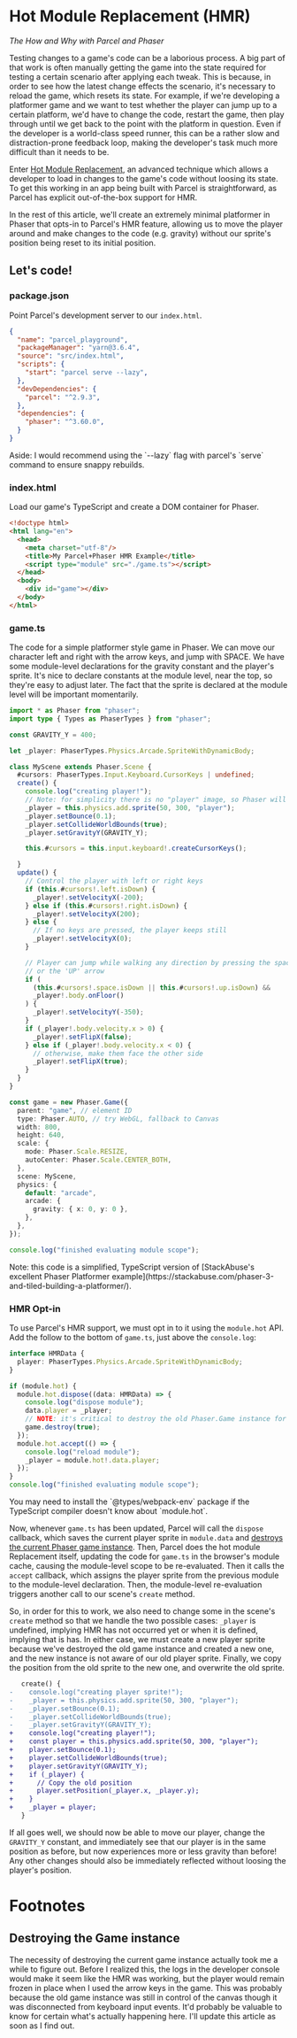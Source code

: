 # Hot Module Replacement (HMR)

_The How and Why with Parcel and Phaser_

Testing changes to a game's code can be a laborious process. A big part of that work is often manually getting the game into the state required for testing a certain scenario after applying each tweak. This is because, in order to see how the latest change effects the scenario, it's necessary to reload the game, which resets its state. For example, if we're developing a platformer game and we want to test whether the player can jump up to a certain platform, we'd have to change the code, restart the game, then play through until we get back to the point with the platform in question. Even if the developer is a world-class speed runner, this can be a rather slow and distraction-prone feedback loop, making the developer's task much more difficult than it needs to be.

Enter [Hot Module Replacement](https://parcel2-docs.vercel.app/features/hmr/), an advanced technique which allows a developer to load in changes to the game's code without loosing its state. To get this working in an app being built with Parcel is straightforward, as Parcel has explicit out-of-the-box support for HMR.

In the rest of this article, we'll create an extremely minimal platformer in Phaser that opts-in to Parcel's HMR feature, allowing us to move the player around and make changes to the code (e.g. gravity) without our sprite's position being reset to its initial position.

## Let's code!

### package.json

Point Parcel's development server to our `index.html`.

```json
{
  "name": "parcel_playground",
  "packageManager": "yarn@3.6.4",
  "source": "src/index.html",
  "scripts": {
    "start": "parcel serve --lazy",
  },
  "devDependencies": {
    "parcel": "^2.9.3",
  },
  "dependencies": {
    "phaser": "^3.60.0",
  }
}
```
<aside>Aside: I would recommend using the `--lazy` flag with parcel's `serve` command to ensure snappy rebuilds.</aside>

### index.html

Load our game's TypeScript and create a DOM container for Phaser.

```html
<!doctype html>
<html lang="en">
  <head>
    <meta charset="utf-8"/>
    <title>My Parcel+Phaser HMR Example</title>
    <script type="module" src="./game.ts"></script>
  </head>
  <body>
    <div id="game"></div>
  </body>
</html>
```

### game.ts

The code for a simple platformer style game in Phaser. We can move our character left and right with the arrow keys, and jump with SPACE. We have some module-level declarations for the gravity constant and the player's sprite. It's nice to declare constants at the module level, near the top, so they're easy to adjust later. The fact that the sprite is declared at the module level will be important momentarily.

```typescript
import * as Phaser from "phaser";
import type { Types as PhaserTypes } from "phaser";

const GRAVITY_Y = 400;

let _player: PhaserTypes.Physics.Arcade.SpriteWithDynamicBody;

class MyScene extends Phaser.Scene {
  #cursors: PhaserTypes.Input.Keyboard.CursorKeys | undefined;
  create() {
    console.log("creating player!");
    // Note: for simplicity there is no "player" image, so Phaser will just display a little box
    _player = this.physics.add.sprite(50, 300, "player");
    _player.setBounce(0.1);
    _player.setCollideWorldBounds(true);
    _player.setGravityY(GRAVITY_Y);

    this.#cursors = this.input.keyboard!.createCursorKeys();

  }
  update() {
    // Control the player with left or right keys
    if (this.#cursors!.left.isDown) {
      _player!.setVelocityX(-200);
    } else if (this.#cursors!.right.isDown) {
      _player!.setVelocityX(200);
    } else {
      // If no keys are pressed, the player keeps still
      _player!.setVelocityX(0);
    }

    // Player can jump while walking any direction by pressing the space bar
    // or the 'UP' arrow
    if (
      (this.#cursors!.space.isDown || this.#cursors!.up.isDown) &&
      _player!.body.onFloor()
    ) {
      _player!.setVelocityY(-350);
    }
    if (_player!.body.velocity.x > 0) {
      _player!.setFlipX(false);
    } else if (_player!.body.velocity.x < 0) {
      // otherwise, make them face the other side
      _player!.setFlipX(true);
    }
  }
}

const game = new Phaser.Game({
  parent: "game", // element ID
  type: Phaser.AUTO, // try WebGL, fallback to Canvas
  width: 800,
  height: 640,
  scale: {
    mode: Phaser.Scale.RESIZE,
    autoCenter: Phaser.Scale.CENTER_BOTH,
  },
  scene: MyScene,
  physics: {
    default: "arcade",
    arcade: {
      gravity: { x: 0, y: 0 },
    },
  },
});

console.log("finished evaluating module scope");
```

<aside>Note: this code is a simplified, TypeScript version of [StackAbuse's excellent Phaser Platformer example](https://stackabuse.com/phaser-3-and-tiled-building-a-platformer/).</aside>

### HMR Opt-in

To use Parcel's HMR support, we must opt in to it using the `module.hot` API. Add the follow to the bottom of `game.ts`, just above the `console.log`:

```typescript
interface HMRData {
  player: PhaserTypes.Physics.Arcade.SpriteWithDynamicBody;
}

if (module.hot) {
  module.hot.dispose((data: HMRData) => {
    console.log("dispose module");
    data.player = _player;
    // NOTE: it's critical to destroy the old Phaser.Game instance for HMR to work correctly.
    game.destroy(true);
  });
  module.hot.accept(() => {
    console.log("reload module");
    _player = module.hot!.data.player;
  });
}
console.log("finished evaluating module scope");
 ```

<aside>You may need to install the `@types/webpack-env` package if the TypeScript compiler doesn't know about `module.hot`.</aside>

Now, whenever `game.ts` has been updated, Parcel will call the `dispose` callback, which saves the current player sprite in `module.data` and [destroys the current Phaser game instance](#destroying-the-game-instance). Then, Parcel does the hot module Replacement itself, updating the code for `game.ts` in the browser's module cache, causing the module-level scope to be re-evaluated. Then it calls the `accept` callback, which assigns the player sprite from the previous module to the module-level declaration. Then, the module-level re-evaluation triggers another call to our scene's `create` method.

So, in order for this to work, we also need to change some in the scene's `create` method so that we handle the two possible cases: `_player` is undefined, implying HMR has not occurred yet or when it is defined, implying that is has. In either case, we must create a new player sprite because we've destroyed the old game instance and created a new one, and the new instance is not aware of our old player sprite. Finally, we copy the position from the old sprite to the new one, and overwrite the old sprite.

```typescript.diff
   create() {
-    console.log("creating player sprite!");
-    _player = this.physics.add.sprite(50, 300, "player");
-    _player.setBounce(0.1);
-    _player.setCollideWorldBounds(true);
-    _player.setGravityY(GRAVITY_Y);
+    console.log("creating player!");
+    const player = this.physics.add.sprite(50, 300, "player");
+    player.setBounce(0.1);
+    player.setCollideWorldBounds(true);
+    player.setGravityY(GRAVITY_Y);
+    if (_player) {
+      // Copy the old position
+      player.setPosition(_player.x, _player.y);
+    }
+    _player = player;
   }
```

If all goes well, we should now be able to move our player, change the `GRAVITY_Y` constant, and immediately see that our player is in the same position as before, but now experiences more or less gravity than before! Any other changes should also be immediately reflected without loosing the player's position.

# Footnotes

## Destroying the Game instance

The necessity of destroying the current game instance actually took me a while to figure out. Before I realized this, the logs in the developer console would make it seem like the HMR was working, but the player would remain frozen in place when I used the arrow keys in the game. This was probably because the old game instance was still in control of the canvas though it was disconnected from keyboard input events. It'd probably be valuable to know for certain what's actually happening here. I'll update this article as soon as I find out.

